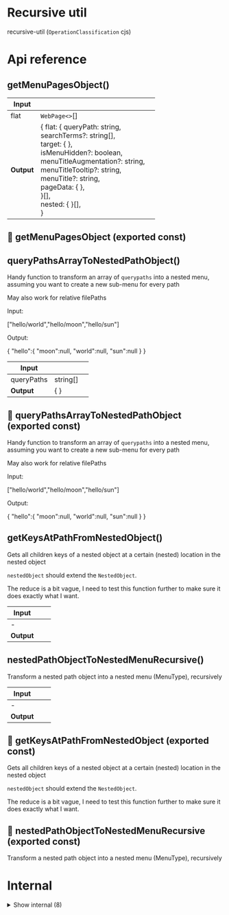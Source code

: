 # Recursive util

recursive-util (`OperationClassification` cjs)



# Api reference

## getMenuPagesObject()

| Input      |    |    |
| ---------- | -- | -- |
| flat | `WebPage<>`[] |  |
| **Output** | { flat: { queryPath: string, <br />searchTerms?: string[], <br />target: {  }, <br />isMenuHidden?: boolean, <br />menuTitleAugmentation?: string, <br />menuTitleTooltip?: string, <br />menuTitle?: string, <br />pageData: {  }, <br /> }[], <br />nested: {  }[], <br /> }   |    |



## 📄 getMenuPagesObject (exported const)

## queryPathsArrayToNestedPathObject()

Handy function to transform an array of `querypaths` into a nested menu, assuming you want to create a new sub-menu for every path

May also work for relative filePaths

Input:

["hello/world","hello/moon","hello/sun"]

Output:

{
"hello":{
"moon":null,
"world":null,
"sun":null
}
}


| Input      |    |    |
| ---------- | -- | -- |
| queryPaths | string[] |  |
| **Output** | {  }   |    |



## 📄 queryPathsArrayToNestedPathObject (exported const)

Handy function to transform an array of `querypaths` into a nested menu, assuming you want to create a new sub-menu for every path

May also work for relative filePaths

Input:

["hello/world","hello/moon","hello/sun"]

Output:

{
"hello":{
"moon":null,
"world":null,
"sun":null
}
}


## getKeysAtPathFromNestedObject()

Gets all children keys of a nested object at a certain (nested) location in the nested object

`nestedObject` should extend the `NestedObject`.

The reduce is a bit vague, I need to  test this function further to make sure it does exactly what I want.


| Input      |    |    |
| ---------- | -- | -- |
| - | | |
| **Output** |    |    |



## nestedPathObjectToNestedMenuRecursive()

Transform a nested path object into a nested menu (MenuType), recursively


| Input      |    |    |
| ---------- | -- | -- |
| - | | |
| **Output** |    |    |



## 📄 getKeysAtPathFromNestedObject (exported const)

Gets all children keys of a nested object at a certain (nested) location in the nested object

`nestedObject` should extend the `NestedObject`.

The reduce is a bit vague, I need to  test this function further to make sure it does exactly what I want.


## 📄 nestedPathObjectToNestedMenuRecursive (exported const)

Transform a nested path object into a nested menu (MenuType), recursively

# Internal

<details><summary>Show internal (8)</summary>
    
  # makeNestedObjectFromQueryPathObject()




| Input      |    |    |
| ---------- | -- | -- |
| - | | |
| **Output** | {  }   |    |



## nestedObjectToChildObject()

if T is an object, provide __check as one of its properties, to make it possible to check that it's a leaf. This property will be omitted in the ChildObject array


| Input      |    |    |
| ---------- | -- | -- |
| - | | |
| **Output** | {  }[]   |    |



## nestifyQueryPathObjectRecursive()

| Input      |    |    |
| ---------- | -- | -- |
| - | | |
| **Output** | {  }[]   |    |



## reduceQueryPathsRecursively()

| Input      |    |    |
| ---------- | -- | -- |
| queryPaths | string[] |  |,| initialValue | `NestedPathObject` |  |
| **Output** | {  }   |    |



## 📄 makeNestedObjectFromQueryPathObject (exported const)

## 📄 nestedObjectToChildObject (exported const)

if T is an object, provide __check as one of its properties, to make it possible to check that it's a leaf. This property will be omitted in the ChildObject array


## 📄 nestifyQueryPathObjectRecursive (exported const)

## 📄 reduceQueryPathsRecursively (exported const)

  </details>

